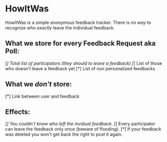 # HowItWas
HowItWas is a simple anonymous feedback tracker.
There is *no way* to recognize who _exactly_ leave the individual feedback.

## What we store for every Feedback Request aka Poll:
[*] Total list of participators (they should to leave a feedback)
[*] List of those who doesn't leave a feedback yet
[*] List of non personalized feedbacks

## What we *don't* store:
[*] Link between user and feedback

## Effects:
[*] You couldn't know who left the invidual feedback.
[*] Every participator can leave the feedback only once (beware of flooding).
[*] If your feedback was deleted you won't get back the right to post it again.